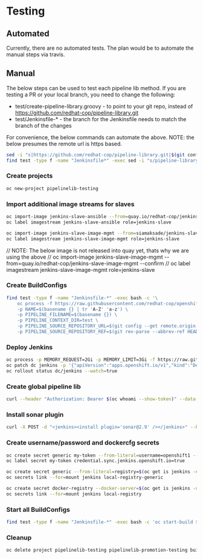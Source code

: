 # Testing
## Automated
Currently, there are no automated tests. The plan would be to automate the manual steps via travis.

## Manual
The below steps can be used to test each pipeline lib method. If you are testing a PR or your local branch, you need to change the following:
- test/create-pipeline-library.groovy - to point to your git repo, instead of https://github.com/redhat-cop/pipeline-library.git
- test/Jenkinsfile-* - the branch for the Jenkinsfile needs to match the branch of the changes

For convenience, the below commands can automate the above. NOTE: the below presumes the remote url is https based.
```bash
sed -i "s|https://github.com/redhat-cop/pipeline-library.git|$(git config --get remote.origin.url)|g" test/create-pipeline-library.groovy
find test -type f -name "Jenkinsfile*" -exec sed -i "s/pipeline-library@master/pipeline-library@$(git rev-parse --abbrev-ref HEAD)/g" {} \;
```

### Create projects
```bash
oc new-project pipelinelib-testing
```

### Import additional image streams for slaves
```bash
oc import-image jenkins-slave-ansible --from=quay.io/redhat-cop/jenkins-slave-ansible:v1.15 --confirm
oc label imagestream jenkins-slave-ansible role=jenkins-slave

oc import-image jenkins-slave-image-mgmt --from=siamaksade/jenkins-slave-skopeo-centos7 --confirm
oc label imagestream jenkins-slave-image-mgmt role=jenkins-slave
```

// NOTE: The below image is not released into quay yet, thats why we are using the above
// oc import-image jenkins-slave-image-mgmt --from=quay.io/redhat-cop/jenkins-slave-image-mgmt --confirm
// oc label imagestream jenkins-slave-image-mgmt role=jenkins-slave

### Create BuildConfigs
```bash
find test -type f -name "Jenkinsfile-*" -exec bash -c '\
    oc process -f https://raw.githubusercontent.com/redhat-cop/openshift-templates/v1.4.9/jenkins-pipelines/jenkins-pipeline-template-no-ocp-triggers.yml \
    -p NAME=$(basename {} | tr 'A-Z' 'a-z') \
    -p PIPELINE_FILENAME=$(basename {}) \
    -p PIPELINE_CONTEXT_DIR=test \
    -p PIPELINE_SOURCE_REPOSITORY_URL=$(git config --get remote.origin.url) \
    -p PIPELINE_SOURCE_REPOSITORY_REF=$(git rev-parse --abbrev-ref HEAD)' \; | oc apply -f -
```

### Deploy Jenkins
```bash
oc process -p MEMORY_REQUEST=2Gi -p MEMORY_LIMIT=3Gi -f https://raw.githubusercontent.com/redhat-cop/openshift-templates/v1.4.9/jenkins/jenkins-persistent-template.yml | oc apply -f -
oc patch dc jenkins -p '{"apiVersion":"apps.openshift.io/v1","kind":"DeploymentConfig","metadata":{"name":"jenkins"},"spec":{"template":{"spec":{"containers":[{"name":"jenkins","resources":{"limits":{"cpu":"3"},"requests":{"cpu":"2"}}}]}}}}'
oc rollout status dc/jenkins --watch=true
```

### Create global pipeline lib
```bash
curl --header "Authorization: Bearer $(oc whoami --show-token)" --data-urlencode "script=$(< test/create-pipeline-library.groovy)" https://$(oc get route jenkins -o jsonpath={.spec.host})/scriptText
```

### Install sonar plugin
```bash
curl -X POST -d "<jenkins><install plugin='sonar@2.9' /></jenkins>" --header "Authorization: Bearer $(oc whoami --show-token)" --header "Content-Type: text/xml" https://$(oc get route jenkins -o jsonpath={.spec.host})/pluginManager/installNecessaryPlugins
```

### Create username/password and dockercfg secrets
```bash
oc create secret generic my-token --from-literal=username=openshift1 --from-literal=password=$(oc whoami --show-token)
oc label secret my-token credential.sync.jenkins.openshift.io=true

oc create secret generic --from-literal=registry=$(oc get is jenkins -n openshift -o jsonpath={.status.dockerImageRepository} | cut -d '/' -f1 | xargs) --from-literal=username=openshift1 --from-literal=token=$(oc whoami --show-token) local-registry-generic
oc secrets link --for=mount jenkins local-registry-generic

oc create secret docker-registry --docker-server=$(oc get is jenkins -n openshift -o jsonpath={.status.dockerImageRepository} | cut -d '/' -f1 | xargs) --docker-username=openshift1 --docker-password=$(oc whoami --show-token) --docker-email=unused local-registry
oc secrets link --for=mount jenkins local-registry
```

### Start all BuildConfigs
```bash
find test -type f -name "Jenkinsfile-*" -exec bash -c 'oc start-build $(basename {} | tr 'A-Z' 'a-z')-pipeline' \;
```

### Cleanup
```bash
oc delete project pipelinelib-testing pipelinelib-promotion-testing build-s2i-executable sonarqube
```